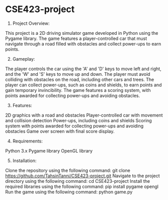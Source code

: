 # CSE423-project

1. Project Overview:

This project is a 2D driving simulator game developed in Python using the Pygame library. The game features a player-controlled car that must navigate through a road filled with obstacles and collect power-ups to earn points.

2. Gameplay:

The player controls the car using the 'A' and 'D' keys to move left and right, and the 'W' and 'S' keys to move up and down.
The player must avoid colliding with obstacles on the road, including other cars and trees.
The player can collect power-ups, such as coins and shields, to earn points and gain temporary invincibility.
The game features a scoring system, with points awarded for collecting power-ups and avoiding obstacles.

3. Features:
   
2D graphics with a road and obstacles
Player-controlled car with movement and collision detection
Power-ups, including coins and shields
Scoring system with points awarded for collecting power-ups and avoiding obstacles
Game over screen with final score display.

4. Requirements:
   
Python 3.x
Pygame library
OpenGL library

5. Installation:

Clone the repository using the following command: git clone https://github.com/TahsinTanni/CSE423-project.git
Navigate to the project directory using the following command: cd CSE423-project
Install the required libraries using the following command: pip install pygame opengl
Run the game using the following command: python game.py

